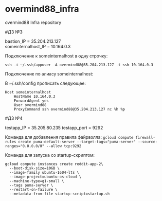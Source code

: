 # overmind88_infra
overmind88 Infra repository

#ДЗ №3

bastion_IP = 35.204.213.127  
someinternalhost_IP = 10.164.0.3

Подключение к someinternalhost в одну строчку:

`ssh -i ~/.ssh/appuser -A overmind88@35.204.213.127 -t ssh 10.164.0.3`

Подключение по алиасу someinternalhost:

В ~/.ssh/config прописать следующее:

```
Host someinternalhost
    HostName 10.164.0.3
    ForwardAgent yes
    User overmind88
    ProxyCommand ssh overmind88@35.204.213.127 nc %h %p
```

#ДЗ №4

testapp_IP = 35.205.80.235
testapp_port = 9292 

Команда для добавления правила файрволла: 
`gcloud compute firewall-rules create puma-default-server --target-tags="puma-server" --source-ranges="0.0.0.0/0" --allow tcp:9292`

Команда для запуска со startup-скриптом:

```
gcloud compute instances create reddit-app-2\
  --boot-disk-size=10GB \
  --image-family ubuntu-1604-lts \
  --image-project=ubuntu-os-cloud \
  --machine-type=g1-small \
  --tags puma-server \
  --restart-on-failure \
  --metadata-from-file startup-script=startup.sh

```

